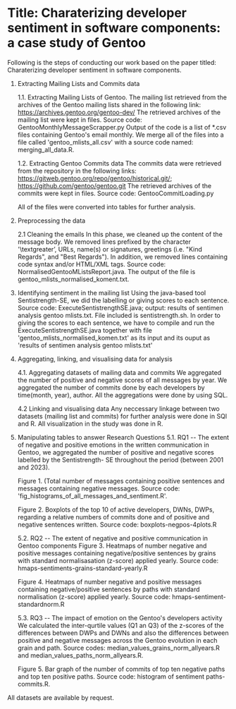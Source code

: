 # Title: Charaterizing developer sentiment in software components: a case study of Gentoo

Following is the steps of conducting our work based on the paper titled: Charaterizing developer sentiment in software components.

1. Extracting Mailing Lists and Commits data
   
   1.1. Extracting Mailing Lists of Gentoo.
   The mailing list retrieved from the archives of the Gentoo mailing lists shared in the following link: https://archives.gentoo.org/gentoo-dev/
   The retrieved archives of the mailing list were kept in files.
   Source code: GentooMonthlyMessageScrapper.py
   Output of the code is a list of *.csv files containing Gentoo's email monthly.
   We merge all of the files into a file called 'gentoo_mlists_all.csv' with a source code named: merging_all_data.R. 

   1.2. Extracting Gentoo Commits data
   The commits data were retrieved from the repository in the following links: https://gitweb.gentoo.org/repo/gentoo/historical.git/;
   https://github.com/gentoo/gentoo.git
   The retrieved archives of the commits were kept in files.
   Source code: GentooCommitLoading.py
   
   All of the files were converted into tables for further analysis.

2. Preprocessing the data

   2.1 Cleaning the emails
   In this phase, we cleaned up the content of the message body. We removed lines prefixed by the character '\textgreater’, URLs, name(s) or signatures, greetings (i.e. "Kind
   Regards", and "Best Regards"). In addition, we removed lines containing code syntax and/or HTML/XML tags.
   Source code: NormalisedGentooMListsReport.java. The output of the file is gentoo_mlists_normalised_koment.txt.
 

3. Identifying sentiment in the mailing list
   Using the java-based tool Sentistrength-SE, we did the labelling or giving scores to each sentence. Source code: ExecuteSentistrengthSE.java; output: results of sentimen
   analysis gentoo mlists.txt. File included is sentistrength.sh.
   In order to giving the scores to each sentence, we have to compile and run the ExecuteSentistrengthSE.java together with file 'gentoo_mlists_normalised_komen.txt' as its input      and its ouput as 'results of sentimen analysis gentoo mlists.txt'

4. Aggregating, linking, and visualising data for analysis
   
   4.1. Aggregating datasets of mailing data and commits
   We aggregated the number of positive and negative scores of all messages by year.
   We aggregated the number of commits done by each developers by time(month, year), author.
   All the aggregations were done by using SQL.

   4.2 Linking and visualising data
   Any neccessary linkage between two datasets (mailing list and commits) for further analysis were done in SQl and R.
   All visualization in the study was done in R.

5. Manipulating tables to answer Research Questions
   5.1. RQ1 -- The extent of negative and positive emotions in the written communication in Gentoo, we aggregated the number of positive and negative scores labelled by the Sentistrength-
   SE throughout the period (between 2001 and 2023).

   Figure 1. (Total number of messages containing positive sentences and messages containing negative messages.
   Source code: 'fig_histograms_of_all_messages_and_sentiment.R'.

   Figure 2. Boxplots of the top 10 of active developers, DWNs, DWPs, regarding a relative numbers of commits done and of positive and negative sentences written.
   Source code: boxplots-negpos-4plots.R

   5.2. RQ2 -- The extent of negative and positive communication in Gentoo components
   Figure 3. Heatmaps of number negative and positive messages containing negative/positive sentences by grains with standard normalisasation (z-score) applied yearly.
   Source code: hmaps-sentiments-grains-standard-yearly.R

   Figure 4. Heatmaps of number negative and positive messages containing negative/positive sentences by paths with standard normalisation (z-score) applied yearly.
   Source code: hmaps-sentiment-standardnorm.R

   5.3. RQ3 -- The impact of emotion on the Gentoo's developers activity
   We calculated the inter-qurtile values (Q1 an Q3) of the z-scores of the differences between DWPs and DWNs and also the differences between positive and negative messages across
   the Gentoo evolution in each grain and path.
   Source codes: median_values_grains_norm_allyears.R and median_values_paths_norm_allyears.R.

   Figure 5. Bar graph of the number of commits of top ten negative paths and top ten positive paths.
   Source code: histogram of sentiment paths-commits.R.

All datasets are available by request.




